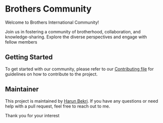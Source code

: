 # Brothers Community

Welcome to Brothers International Community!

Join us in fostering a community of brotherhood, collaboration, and knowledge-sharing. Explore the diverse perspectives and engage with fellow members

## Getting Started

To get started with our community, please refer to our [Contributing file](CONTRIBUTING.md) for guidelines on how to contribute to the project.

## Maintainer

This project is maintained by [Harun Bekri](https://github.com/hariyebk). If you have any questions or need help with a pull request, feel free to reach out to me.

Thank you for your interest